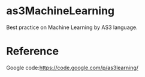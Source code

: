 as3MachineLearning
==================

Best practice on Machine Learning by AS3 language.

Reference
==================
Google code:https://code.google.com/p/as3learning/
